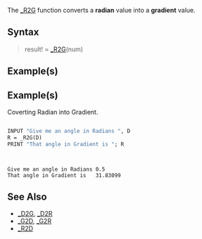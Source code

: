 The [_R2G](_R2G) function converts a **radian** value into a **gradient** value. 


## Syntax

>  result! = [_R2G](_R2G)(num)


## Example(s)

## Example(s)
 Coverting Radian into Gradient.

```vb

INPUT "Give me an angle in Radians ", D
R = _R2G(D)
PRINT "That angle in Gradient is "; R

```

```text


Give me an angle in Radians 0.5
That angle in Gradient is   31.83099

```



## See Also
 
* [_D2G](_D2G), [_D2R](_D2R)
* [_G2D](_G2D), [_G2R](_G2R)
* [_R2D](_R2D)






